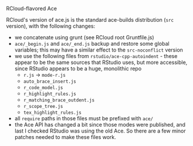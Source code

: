 RCloud-flavored Ace

RCloud's version of ace.js is the standard ace-builds distribution (`src` version), with the
following changes:

- we concatenate using grunt (see RCloud root Gruntfile.js)
- `ace/_begin.js` and `ace/_end.js` backup and restore some global variables; this may have a
  similar effect to the `src-noconflict` version
- we use the following files from `rstudio/ace-cpp-autoindent` - these appear to be the same sources
  that RStudio uses, but more accessible, since RStudio appears to be a huge, monolithic repo
  - `r.js` -> `mode-r.js`
  - `auto_brace_insert.js`
  - `r_code_model.js`
  - `r_highlight_rules.js`
  - `r_matching_brace_outdent.js`
  - `r_scope_tree.js`
  - `tex_highlight_rules.js`
- all `require` paths in those files must be prefixed with `ace/`
- the Ace API has changed a bit since those modes were published, and last I checked RStudio was
  using the old Ace. So there are a few minor patches needed to make these files work.
